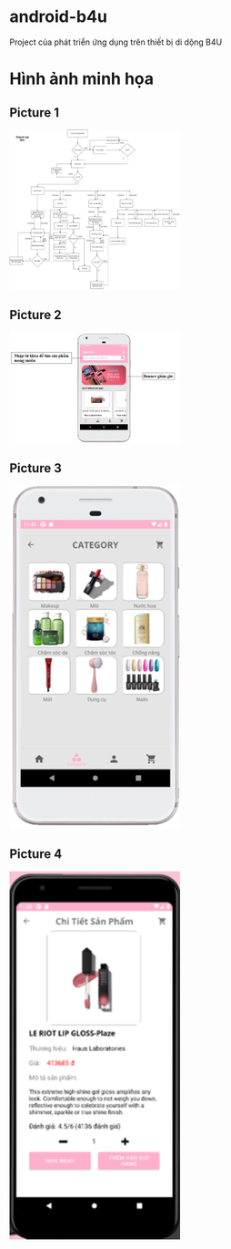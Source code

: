 # android-b4u
Project của phát triển ứng dụng trên thiết bị di dộng
B4U
# Hình ảnh minh họa

## Picture 1
<img src="./readme/Picture1.png" alt="Sơ đồ chức năng hoạt động của app" width="300">

## Picture 2
<img src="./readme/Picture2.png" alt="Home screen" width="300">

## Picture 3
<img src="./readme/Picture3.png" alt="Màn hình Category" width="300">

## Picture 4
<img src="./readme/Picture4.png" alt="Màn hình Chi tiết sản phẩm" width="300">

